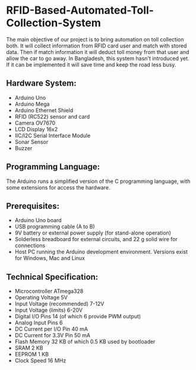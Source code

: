 # RFID-Based-Automated-Toll-Collection-System
The main objective of our project is to bring automation on toll collection both. It will collect information from RFID card user and match with stored data. Then if match information it will deduct toll money from that user and allow the car to go away. In Bangladesh, this system hasn't introduced yet. If it can be implemented it will save time and keep the road less busy.

## Hardware System:
- Arduino Uno
- Arduino Mega
- Arduino Ethernet Shield
- RFID (RC522) sensor and card
- Camera OV7670
- LCD Display 16x2
- IIC/I2C Serial Interface Module
- Sonar Sensor
- Buzzer

## Programming Language:
The Arduino runs a simplified version of the C programming language, with some extensions for 
access the hardware.

## Prerequisites:
- Arduino Uno board
- USB programming cable (A to B)
- 9V battery or external power supply (for stand-alone operation)
- Solderless breadboard for external circuits, and 22 g solid wire for connections
- Host PC running the Arduino development environment. Versions exist for Windows, Mac and Linux

## Technical Specification:
- Microcontroller ATmega328
- Operating Voltage 5V
- Input Voltage (recommended) 7-12V 
- Input Voltage (limits) 6-20V
- Digital I/O Pins 14 (of which 6 provide PWM output)
- Analog Input Pins 6
- DC Current per I/O Pin 40 mA 
- DC Current for 3.3V Pin 50 mA
- Flash Memory 32 KB of which 0.5 KB used by bootloader 
- SRAM 2 KB
- EEPROM 1 KB
- Clock Speed 16 MHz
